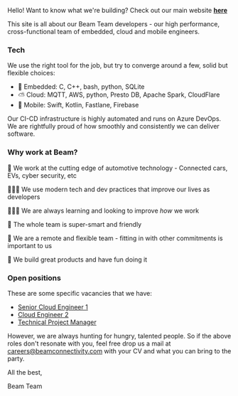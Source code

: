 
Hello! Want to know what we're building?  Check out our main website **[here](https://beamconnectivity.com)** 

This site is all about our Beam Team developers - our high performance, cross-functional team of embedded, cloud and mobile engineers.

### Tech

We use the right tool for the job, but try to converge around a few, solid but flexible choices:
* 🚗 Embedded: C, C++, bash, python, SQLite
* ⛅ Cloud: MQTT, AWS, python, Presto DB, Apache Spark, CloudFlare
* 📱 Mobile: Swift, Kotlin, Fastlane, Firebase

Our CI-CD infrastructure is highly automated and runs on Azure DevOps. We are rightfully proud of how smoothly and consistently we can deliver software.

### Why work at Beam?

🚗 We work at the cutting edge of automotive technology - Connected cars, EVs, cyber security, etc

👩🏼‍💻 We use modern tech and dev practices that improve our lives as developers

👨🏼‍🏫 We are always learning and looking to improve *how* we work

🤼 The whole team is super-smart and friendly

 📍 We are a remote and flexible team - fitting in with other commitments is important to us

🥳 We build great products and have fun doing it


### Open positions

These are some specific vacancies that we have:

* [Senior Cloud Engineer 1](https://beamconnectivity.com) 
* [Cloud Engineer 2](https://beamconnectivity.com) 
* [Technical Project Manager](https://beamconnectivity.com) 

However, we are always hunting for hungry, talented people. So if the above roles don't resonate with you, feel free drop us a mail at [careers@beamconnectivity.com](mailto:careers@beamconnectivity.com) with your CV and what you can bring to the party.

All the best,

Beam Team

